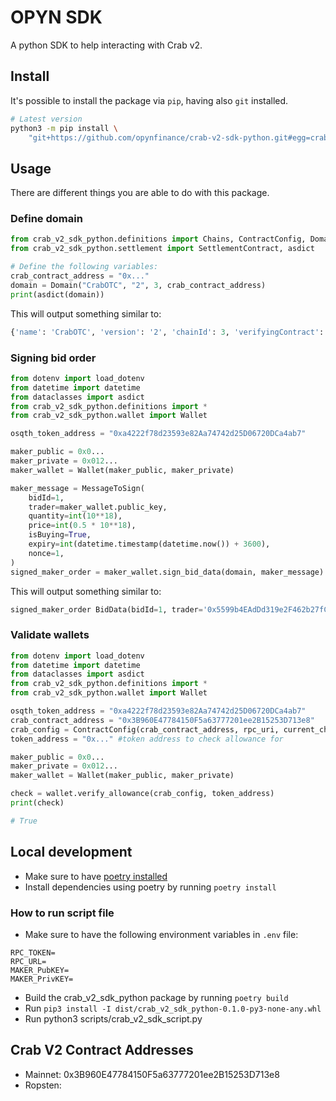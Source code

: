 # OPYN SDK

A python SDK to help interacting with Crab v2.

## Install

It's possible to install the package via `pip`,
having also `git` installed.

```bash
# Latest version
python3 -m pip install \
    "git+https://github.com/opynfinance/crab-v2-sdk-python.git#egg=crab_v2_sdk_python"
```

## Usage

There are different things you are able to do with this package.

### Define domain 

```python
from crab_v2_sdk_python.definitions import Chains, ContractConfig, Domain
from crab_v2_sdk_python.settlement import SettlementContract, asdict

# Define the following variables:
crab_contract_address = "0x..."
domain = Domain("CrabOTC", "2", 3, crab_contract_address)
print(asdict(domain))
```

This will output something similar to:
```python
{'name': 'CrabOTC', 'version': '2', 'chainId': 3, 'verifyingContract': '0x3B960E47784150F5a63777201ee2B15253D713e8'}
```

### Signing bid order

```python
from dotenv import load_dotenv
from datetime import datetime
from dataclasses import asdict
from crab_v2_sdk_python.definitions import *
from crab_v2_sdk_python.wallet import Wallet

osqth_token_address = "0xa4222f78d23593e82Aa74742d25D06720DCa4ab7"

maker_public = 0x0...
maker_private = 0x012...
maker_wallet = Wallet(maker_public, maker_private)

maker_message = MessageToSign(
    bidId=1,
    trader=maker_wallet.public_key,
    quantity=int(10**18),
    price=int(0.5 * 10**18),
    isBuying=True,
    expiry=int(datetime.timestamp(datetime.now()) + 3600),
    nonce=1,
)
signed_maker_order = maker_wallet.sign_bid_data(domain, maker_message)
```

This will output something similar to:
```python
signed_maker_order BidData(bidId=1, trader='0x5599b4EAdDd319e2F462b27fC8378B0BFaD309CA', quantity=1000000000000000000, price=500000000000000000, isBuying=True, expiry=1660738176, nonce=1, v=27, r='0x818976080a8f886be93277d70c8e7b141d6ec65266ff837dde3d6bca31e6dfb5', s='0x52b4c51d59cea64a3e11c1c0440010638bae899fcbcbeadd5214f8856151262a')
```

### Validate wallets

```python
from dotenv import load_dotenv
from datetime import datetime
from dataclasses import asdict
from crab_v2_sdk_python.definitions import *
from crab_v2_sdk_python.wallet import Wallet

osqth_token_address = "0xa4222f78d23593e82Aa74742d25D06720DCa4ab7"
crab_contract_address = "0x3B960E47784150F5a63777201ee2B15253D713e8"
crab_config = ContractConfig(crab_contract_address, rpc_uri, current_chain)
token_address = "0x..." #token address to check allowance for

maker_public = 0x0...
maker_private = 0x012...
maker_wallet = Wallet(maker_public, maker_private)

check = wallet.verify_allowance(crab_config, token_address)
print(check)

# True
```

## Local development

- Make sure to have [poetry installed](https://python-poetry.org/docs/#installation)
- Install dependencies using poetry by running `poetry install`

### How to run script file

- Make sure to have the following environment variables in `.env` file:
```
RPC_TOKEN=
RPC_URL=
MAKER_PubKEY=
MAKER_PrivKEY=
```
- Build the crab_v2_sdk_python package by running `poetry build`
- Run `pip3 install -I dist/crab_v2_sdk_python-0.1.0-py3-none-any.whl`
- Run python3 scripts/crab_v2_sdk_script.py

## Crab V2 Contract Addresses

- Mainnet: 0x3B960E47784150F5a63777201ee2B15253D713e8
- Ropsten: 
